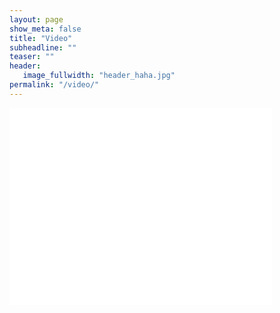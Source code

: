 ```yaml
---
layout: page
show_meta: false
title: "Video"
subheadline: ""
teaser: ""
header:
   image_fullwidth: "header_haha.jpg"
permalink: "/video/"
---
```


<div class="flex-video">
        <iframe width="420" height="315" src="//www.youtube.com/embed/_SM6nuYigaw" frameborder="0" allowfullscreen></iframe>
</div>
<p></p>
